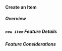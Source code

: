#### Create an Item

##### Overview

<!-- TODO: ACTIVITY DIAGRAM -->

<!-- TODO: Short Description of Command -->

##### `new item` Feature Details

<!-- TODO: SEQUENCE DIAGRAM -->

<!-- TODO: Description of how Command works -->

##### Feature Considerations

<!-- TODO: Command Considerations -->
